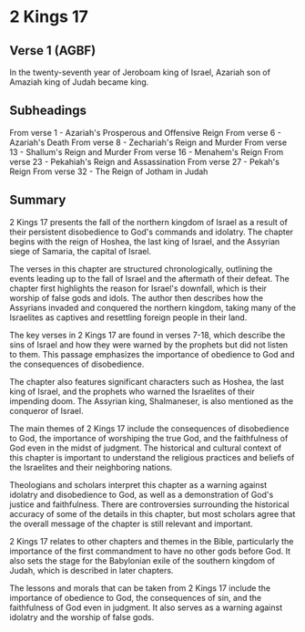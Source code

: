 # 2 Kings 17

## Verse 1 (AGBF)

In the twenty-seventh year of Jeroboam king of Israel, Azariah son of Amaziah king of Judah became king.

## Subheadings

From verse 1 - Azariah's Prosperous and Offensive Reign
From verse 6 - Azariah's Death
From verse 8 - Zechariah's Reign and Murder
From verse 13 - Shallum's Reign and Murder
From verse 16 - Menahem's Reign
From verse 23 - Pekahiah's Reign and Assassination
From verse 27 - Pekah's Reign
From verse 32 - The Reign of Jotham in Judah

## Summary

2 Kings 17 presents the fall of the northern kingdom of Israel as a result of their persistent disobedience to God's commands and idolatry. The chapter begins with the reign of Hoshea, the last king of Israel, and the Assyrian siege of Samaria, the capital of Israel.

The verses in this chapter are structured chronologically, outlining the events leading up to the fall of Israel and the aftermath of their defeat. The chapter first highlights the reason for Israel's downfall, which is their worship of false gods and idols. The author then describes how the Assyrians invaded and conquered the northern kingdom, taking many of the Israelites as captives and resettling foreign people in their land.

The key verses in 2 Kings 17 are found in verses 7-18, which describe the sins of Israel and how they were warned by the prophets but did not listen to them. This passage emphasizes the importance of obedience to God and the consequences of disobedience.

The chapter also features significant characters such as Hoshea, the last king of Israel, and the prophets who warned the Israelites of their impending doom. The Assyrian king, Shalmaneser, is also mentioned as the conqueror of Israel.

The main themes of 2 Kings 17 include the consequences of disobedience to God, the importance of worshiping the true God, and the faithfulness of God even in the midst of judgment. The historical and cultural context of this chapter is important to understand the religious practices and beliefs of the Israelites and their neighboring nations.

Theologians and scholars interpret this chapter as a warning against idolatry and disobedience to God, as well as a demonstration of God's justice and faithfulness. There are controversies surrounding the historical accuracy of some of the details in this chapter, but most scholars agree that the overall message of the chapter is still relevant and important.

2 Kings 17 relates to other chapters and themes in the Bible, particularly the importance of the first commandment to have no other gods before God. It also sets the stage for the Babylonian exile of the southern kingdom of Judah, which is described in later chapters.

The lessons and morals that can be taken from 2 Kings 17 include the importance of obedience to God, the consequences of sin, and the faithfulness of God even in judgment. It also serves as a warning against idolatry and the worship of false gods.